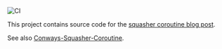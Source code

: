 ![CI](https://github.com/dkandalov/squasher/workflows/CI/badge.svg)

This project contains source code for the [squasher coroutine blog post](https://dkandalov.github.io/squasher).

See also [Conways-Squasher-Coroutine](https://github.com/codecop/Conways-Squasher-Coroutine).